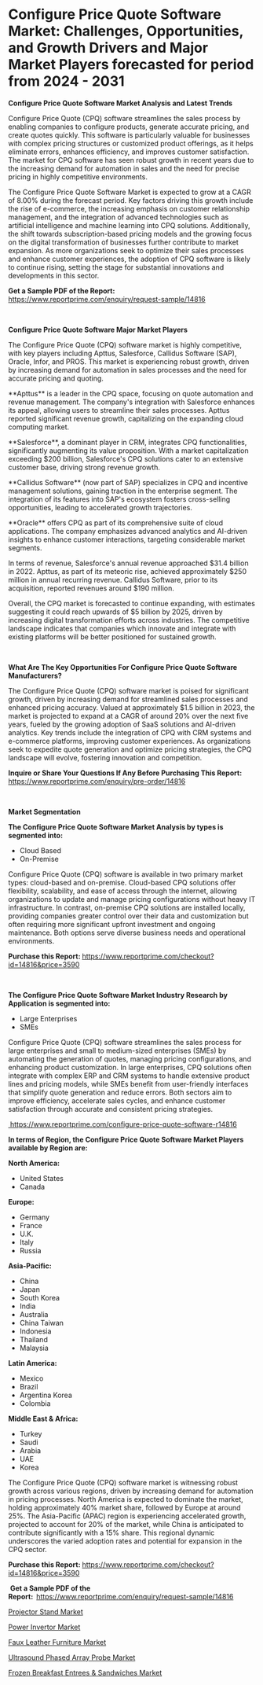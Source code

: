 <p><h1>Configure Price Quote Software Market: Challenges, Opportunities, and Growth Drivers and Major Market Players forecasted for period from 2024 - 2031</h1></p><p><strong>Configure Price Quote Software Market Analysis and Latest Trends</strong></p>
<p><p>Configure Price Quote (CPQ) software streamlines the sales process by enabling companies to configure products, generate accurate pricing, and create quotes quickly. This software is particularly valuable for businesses with complex pricing structures or customized product offerings, as it helps eliminate errors, enhances efficiency, and improves customer satisfaction. The market for CPQ software has seen robust growth in recent years due to the increasing demand for automation in sales and the need for precise pricing in highly competitive environments.</p><p>The Configure Price Quote Software Market is expected to grow at a CAGR of 8.00% during the forecast period. Key factors driving this growth include the rise of e-commerce, the increasing emphasis on customer relationship management, and the integration of advanced technologies such as artificial intelligence and machine learning into CPQ solutions. Additionally, the shift towards subscription-based pricing models and the growing focus on the digital transformation of businesses further contribute to market expansion. As more organizations seek to optimize their sales processes and enhance customer experiences, the adoption of CPQ software is likely to continue rising, setting the stage for substantial innovations and developments in this sector.</p></p>
<p><strong>Get a Sample PDF of the Report:&nbsp;</strong> <a href="https://www.reportprime.com/enquiry/request-sample/14816?utm_campaign=1743&utm_medium=2&utm_source=Github&utm_content=ia&utm_term=29112024&utm_id=configure-price-quote-software">https://www.reportprime.com/enquiry/request-sample/14816</a></p>
<p>&nbsp;</p>
<p><strong>Configure Price Quote Software Major Market Players</strong></p>
<p><p>The Configure Price Quote (CPQ) software market is highly competitive, with key players including Apttus, Salesforce, Callidus Software (SAP), Oracle, Infor, and PROS. This market is experiencing robust growth, driven by increasing demand for automation in sales processes and the need for accurate pricing and quoting.</p><p>**Apttus** is a leader in the CPQ space, focusing on quote automation and revenue management. The company's integration with Salesforce enhances its appeal, allowing users to streamline their sales processes. Apttus reported significant revenue growth, capitalizing on the expanding cloud computing market.</p><p>**Salesforce**, a dominant player in CRM, integrates CPQ functionalities, significantly augmenting its value proposition. With a market capitalization exceeding $200 billion, Salesforce's CPQ solutions cater to an extensive customer base, driving strong revenue growth.</p><p>**Callidus Software** (now part of SAP) specializes in CPQ and incentive management solutions, gaining traction in the enterprise segment. The integration of its features into SAP's ecosystem fosters cross-selling opportunities, leading to accelerated growth trajectories.</p><p>**Oracle** offers CPQ as part of its comprehensive suite of cloud applications. The company emphasizes advanced analytics and AI-driven insights to enhance customer interactions, targeting considerable market segments.</p><p>In terms of revenue, Salesforce's annual revenue approached $31.4 billion in 2022. Apttus, as part of its meteoric rise, achieved approximately $250 million in annual recurring revenue. Callidus Software, prior to its acquisition, reported revenues around $190 million. </p><p>Overall, the CPQ market is forecasted to continue expanding, with estimates suggesting it could reach upwards of $5 billion by 2025, driven by increasing digital transformation efforts across industries. The competitive landscape indicates that companies which innovate and integrate with existing platforms will be better positioned for sustained growth.</p></p>
<p>&nbsp;</p>
<p><strong>What Are The Key Opportunities For Configure Price Quote Software Manufacturers?</strong></p>
<p><p>The Configure Price Quote (CPQ) software market is poised for significant growth, driven by increasing demand for streamlined sales processes and enhanced pricing accuracy. Valued at approximately $1.5 billion in 2023, the market is projected to expand at a CAGR of around 20% over the next five years, fueled by the growing adoption of SaaS solutions and AI-driven analytics. Key trends include the integration of CPQ with CRM systems and e-commerce platforms, improving customer experiences. As organizations seek to expedite quote generation and optimize pricing strategies, the CPQ landscape will evolve, fostering innovation and competition.</p></p>
<p><strong>Inquire or Share Your Questions If Any Before Purchasing This Report:</strong> <a href="https://www.reportprime.com/enquiry/pre-order/14816?utm_campaign=1743&utm_medium=2&utm_source=Github&utm_content=ia&utm_term=29112024&utm_id=configure-price-quote-software">https://www.reportprime.com/enquiry/pre-order/14816</a></p>
<p>&nbsp;</p>
<p><strong>Market Segmentation</strong></p>
<p><strong>The Configure Price Quote Software Market Analysis by types is segmented into:</strong></p>
<p><ul><li>Cloud Based</li><li>On-Premise</li></ul></p>
<p><p>Configure Price Quote (CPQ) software is available in two primary market types: cloud-based and on-premise. Cloud-based CPQ solutions offer flexibility, scalability, and ease of access through the internet, allowing organizations to update and manage pricing configurations without heavy IT infrastructure. In contrast, on-premise CPQ solutions are installed locally, providing companies greater control over their data and customization but often requiring more significant upfront investment and ongoing maintenance. Both options serve diverse business needs and operational environments.</p></p>
<p><strong>Purchase this Report:&nbsp;</strong><a href="https://www.reportprime.com/checkout?id=14816&price=3590&utm_campaign=1743&utm_medium=2&utm_source=Github&utm_content=ia&utm_term=29112024&utm_id=configure-price-quote-software">https://www.reportprime.com/checkout?id=14816&price=3590</a></p>
<p>&nbsp;</p>
<p><strong>The Configure Price Quote Software Market Industry Research by Application is segmented into:</strong></p>
<p><ul><li>Large Enterprises</li><li>SMEs</li></ul></p>
<p><p>Configure Price Quote (CPQ) software streamlines the sales process for large enterprises and small to medium-sized enterprises (SMEs) by automating the generation of quotes, managing pricing configurations, and enhancing product customization. In large enterprises, CPQ solutions often integrate with complex ERP and CRM systems to handle extensive product lines and pricing models, while SMEs benefit from user-friendly interfaces that simplify quote generation and reduce errors. Both sectors aim to improve efficiency, accelerate sales cycles, and enhance customer satisfaction through accurate and consistent pricing strategies.</p></p>
<p><a href="https://www.reportprime.com/configure-price-quote-software-r14816?utm_campaign=1743&utm_medium=2&utm_source=Github&utm_content=ia&utm_term=29112024&utm_id=configure-price-quote-software">&nbsp;https://www.reportprime.com/configure-price-quote-software-r14816</a></p>
<p><strong>In terms of Region, the Configure Price Quote Software Market Players available by Region are:</strong></p>
<p>
    <p> <strong> North America: </strong>
        <ul>
            <li>United States</li>
            <li>Canada</li>
        </ul>
        </p> 
    <p> <strong> Europe: </strong>
        <ul>
            <li>Germany</li>
            <li>France</li>
            <li>U.K.</li>
            <li>Italy</li>
            <li>Russia</li>
        </ul>
        </p> 
    <p> <strong> Asia-Pacific: </strong>
        <ul>
            <li>China</li>
            <li>Japan</li>
            <li>South Korea</li>
            <li>India</li>
            <li>Australia</li>
            <li>China Taiwan</li>
            <li>Indonesia</li>
            <li>Thailand</li>
            <li>Malaysia</li>
        </ul>
        </p> 
    <p> <strong> Latin America: </strong>
        <ul>
            <li>Mexico</li>
            <li>Brazil</li>
            <li>Argentina Korea</li>
            <li>Colombia</li>
        </ul>
        </p> 
    <p> <strong> Middle East & Africa: </strong>
        <ul>
            <li>Turkey</li>
            <li>Saudi</li>
            <li>Arabia</li>
            <li>UAE</li>
            <li>Korea</li>
        </ul>
    </p>
    </p>
<p><p>The Configure Price Quote (CPQ) software market is witnessing robust growth across various regions, driven by increasing demand for automation in pricing processes. North America is expected to dominate the market, holding approximately 40% market share, followed by Europe at around 25%. The Asia-Pacific (APAC) region is experiencing accelerated growth, projected to account for 20% of the market, while China is anticipated to contribute significantly with a 15% share. This regional dynamic underscores the varied adoption rates and potential for expansion in the CPQ sector.</p></p>
<p><strong>Purchase this Report: </strong><a href="https://www.reportprime.com/checkout?id=14816&price=3590&utm_campaign=1743&utm_medium=2&utm_source=Github&utm_content=ia&utm_term=29112024&utm_id=configure-price-quote-software">https://www.reportprime.com/checkout?id=14816&price=3590</a></p>
<p>&nbsp;<strong>Get a Sample PDF of the Report:&nbsp;&nbsp;</strong><a href="https://www.reportprime.com/enquiry/request-sample/14816?utm_campaign=1743&utm_medium=2&utm_source=Github&utm_content=ia&utm_term=29112024&utm_id=configure-price-quote-software">https://www.reportprime.com/enquiry/request-sample/14816</a></p>
<p><strong></strong></p>
<p><p><a href="https://issuu.com/reportprime-2/docs/projector-stand-market-size-2030.pptx?utm_campaign=1743&utm_medium=2&utm_source=Github&utm_content=ia&utm_term=29112024&utm_id=configure-price-quote-software">Projector Stand Market</a></p><p><a href="https://www.linkedin.com/pulse/power-invertor-market-global-regional-analysis-2024-2031-ezwqe?utm_campaign=1743&utm_medium=2&utm_source=Github&utm_content=ia&utm_term=29112024&utm_id=configure-price-quote-software">Power Invertor Market</a></p><p><a href="https://www.linkedin.com/pulse/emerging-opportunities-challenges-global-faux-leather-furniture-utd3c?utm_campaign=1743&utm_medium=2&utm_source=Github&utm_content=ia&utm_term=29112024&utm_id=configure-price-quote-software">Faux Leather Furniture Market</a></p><p><a href="https://www.linkedin.com/pulse/ultrasound-phased-array-probe-growth-trends-projected-syede?utm_campaign=1743&utm_medium=2&utm_source=Github&utm_content=ia&utm_term=29112024&utm_id=configure-price-quote-software">Ultrasound Phased Array Probe Market</a></p><p><a href="https://issuu.com/reportprime-2/docs/frozen-breakfast-entrees-sandwiches-market-size-20?utm_campaign=1743&utm_medium=2&utm_source=Github&utm_content=ia&utm_term=29112024&utm_id=configure-price-quote-software">Frozen Breakfast Entrees & Sandwiches Market</a></p></p>